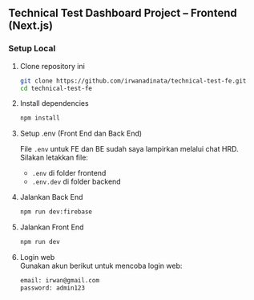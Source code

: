 ## Technical Test Dashboard Project – Frontend (Next.js)

### Setup Local

1. Clone repository ini

   ```bash
   git clone https://github.com/irwanadinata/technical-test-fe.git
   cd technical-test-fe
   ```

2. Install dependencies

   ```bash
   npm install
   ```

3. Setup .env (Front End dan Back End)

   File `.env` untuk FE dan BE sudah saya lampirkan melalui chat HRD.<br>
   Silakan letakkan file:<br>

   - `.env` di folder frontend<br>
   - `.env.dev` di folder backend

4. Jalankan Back End

   ```bash
   npm run dev:firebase
   ```

5. Jalankan Front End

   ```bash
   npm run dev
   ```

6. Login web<br>
   Gunakan akun berikut untuk mencoba login web:

   ```bash
   email: irwan@gmail.com
   password: admin123
   ```
